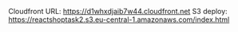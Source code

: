 Cloudfront URL: https://d1whxdjaib7w44.cloudfront.net
S3 deploy: https://reactshoptask2.s3.eu-central-1.amazonaws.com/index.html
